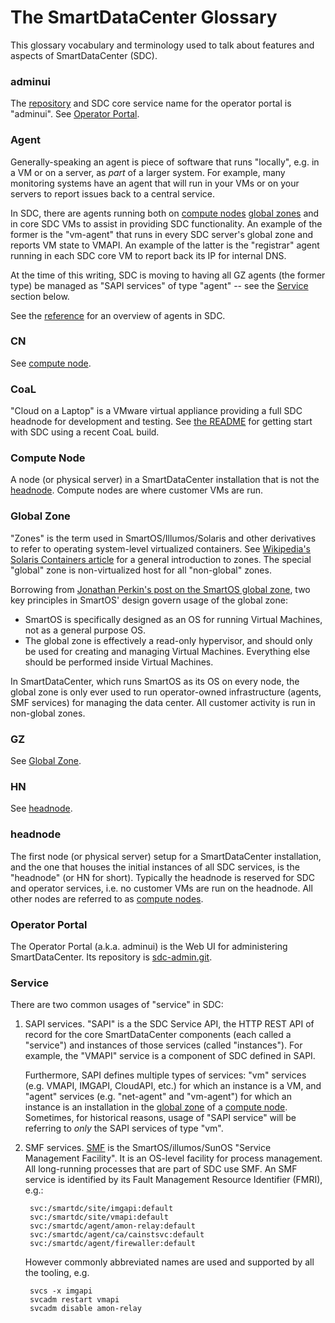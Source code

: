 # The SmartDataCenter Glossary

This glossary vocabulary and terminology used to talk about features and
aspects of SmartDataCenter (SDC).

### adminui

The [repository](https://github.com/joyent/sdc-adminui) and SDC
core service name for the operator portal is "adminui". See [Operator
Portal](#operator-portal).

### Agent

Generally-speaking an agent is piece of software that runs "locally", e.g.
in a VM or on a server, as *part* of a larger system. For example, many
monitoring systems have an agent that will run in your VMs or on your servers to
report issues back to a central service.

In SDC, there are agents running both on [compute nodes](#compute-node)
[global zones](#global-zones) and in core SDC VMs to assist in providing
SDC functionality. An example of the former is the "vm-agent" that runs
in every SDC server's global zone and reports VM state to VMAPI. An example
of the latter is the "registrar" agent running in each SDC core VM to report
back its IP for internal DNS.

At the time of this writing, SDC is moving to having all GZ agents (the former
type) be managed as "SAPI services" of type "agent" -- see the
[Service](#service) section below.

See the [reference](reference.md#agents) for an overview of agents in SDC.

### CN

See [compute node](#compute-node).

### CoaL

"Cloud on a Laptop" is a VMware virtual appliance providing a full SDC headnode
for development and testing. See [the
README](https://github.com/joyent/sdc#cloud-on-a-laptop-coal) for getting start
with SDC using a recent CoaL build.

### Compute Node

A node (or physical server) in a SmartDataCenter installation that is not the
[headnode](#headnode). Compute nodes are where customer VMs are run.

### Global Zone

"Zones" is the term used in SmartOS/Illumos/Solaris and other derivatives to
refer to operating system-level virtualized containers. See [Wikipedia's
Solaris Containers article](http://en.wikipedia.org/wiki/Solaris_Containers)
for a general introduction to zones. The special "global" zone is
non-virtualized host for all "non-global" zones.

Borrowing from [Jonathan Perkin's post on the SmartOS global
zone](http://www.perkin.org.uk/posts/smartos-and-the-global-zone.html), two
key principles in SmartOS' design govern usage of the global zone:

- SmartOS is specifically designed as an OS for running Virtual Machines, not
  as a general purpose OS.
- The global zone is effectively a read-only hypervisor, and should only be
  used for creating and managing Virtual Machines.  Everything else should be
  performed inside Virtual Machines.

In SmartDataCenter, which runs SmartOS as its OS on every node, the global zone
is only ever used to run operator-owned infrastructure (agents, SMF services)
for managing the data center. All customer activity is run in non-global zones.


### GZ

See [Global Zone](#global-zone).

### HN

See [headnode](#headnode).

### headnode

The first node (or physical server) setup for a SmartDataCenter installation,
and the one that houses the initial instances of all SDC services, is the
"headnode" (or HN for short). Typically the headnode is reserved for SDC and
operator services, i.e. no customer VMs are run on the headnode. All other
nodes are referred to as [compute nodes](#compute-node).

### Operator Portal

The Operator Portal (a.k.a. adminui) is the Web UI for administering SmartDataCenter.
Its repository is [sdc-admin.git](https://github.com/joyent/sdc-adminui).

### Service

There are two common usages of "service" in SDC:

1. SAPI services. "SAPI" is a the SDC Service API, the HTTP REST API of
   record for the core SmartDataCenter components (each called a "service")
   and instances of those services (called "instances"). For example, the
   "VMAPI" service is a component of SDC defined in SAPI.

   Furthermore, SAPI defines multiple types of services: "vm" services (e.g.
   VMAPI, IMGAPI, CloudAPI, etc.) for which an instance is a VM, and "agent"
   services (e.g. "net-agent" and "vm-agent") for which an instance is an
   installation in the [global zone](#global-zone) of a [compute
   node](#compute-node). Sometimes, for historical reasons, usage of "SAPI
   service" will be referring to *only* the SAPI services of type "vm".

2. SMF services.
   [SMF](http://wiki.smartos.org/display/DOC/Using+the+Service+Management+Facility)
   is the SmartOS/illumos/SunOS "Service Management Facility". It is an OS-level
   facility for process management. All long-running processes that are part of
   SDC use SMF. An SMF service is identified by its Fault Management Resource
   Identifier (FMRI), e.g.:

        svc:/smartdc/site/imgapi:default
        svc:/smartdc/site/vmapi:default
        svc:/smartdc/agent/amon-relay:default
        svc:/smartdc/agent/ca/cainstsvc:default
        svc:/smartdc/agent/firewaller:default

   However commonly abbreviated names are used and supported by all the
   tooling, e.g.

        svcs -x imgapi
        svcadm restart vmapi
        svcadm disable amon-relay

